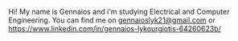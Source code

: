 Hi! My name is Gennaios and i'm studying Electrical and Computer Engineering. 
You can find me on gennaioslyk21@gmail.com or https://www.linkedin.com/in/gennaios-lykourgiotis-64260623b/

<!---
gennaios21/gennaios21 is a ✨ special ✨ repository because its `README.md` (this file) appears on your GitHub profile.
You can click the Preview link to take a look at your changes.
--->
